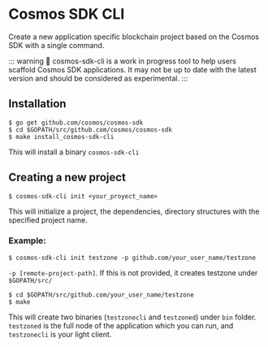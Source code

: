 # Cosmos SDK CLI

Create a new application specific blockchain project based on the Cosmos SDK with a single command.

::: warning
🚧 cosmos-sdk-cli is a work in progress tool to help users scaffold Cosmos SDK applications. It may not be up to date with the latest version and should be considered as experimental.
:::

## Installation

```shell
$ go get github.com/cosmos/cosmos-sdk
$ cd $GOPATH/src/github.com/cosmos/cosmos-sdk
$ make install_cosmos-sdk-cli
```

This will install a binary `cosmos-sdk-cli`

## Creating a new project

```shell
$ cosmos-sdk-cli init <your_proyect_name>
```

This will initialize a project, the dependencies, directory structures with the specified project name.

### Example:
```shell
$ cosmos-sdk-cli init testzone -p github.com/your_user_name/testzone
```
`-p [remote-project-path]`. If this is not provided, it creates testzone under `$GOPATH/src/`

```shell
$ cd $GOPATH/src/github.com/your_user_name/testzone
$ make
```

This will create two binaries (`testzonecli` and `testzoned`) under `bin` folder. `testzoned` is the full node of the application which you can run, and `testzonecli` is your light client.
